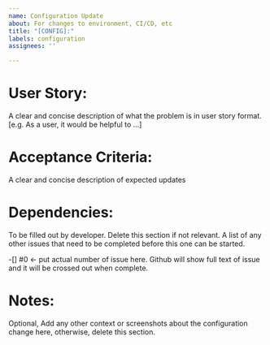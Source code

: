 ```yaml
---
name: Configuration Update
about: For changes to environment, CI/CD, etc
title: "[CONFIG]:"
labels: configuration
assignees: ''

---
```


# User Story:

A clear and concise description of what the problem is in user story
format. [e.g. As a user, it would be helpful to ...]

# Acceptance Criteria:

A clear and concise description of expected updates

# Dependencies:

To be filled out by developer. Delete this section if not relevant. A list of any other issues that need to be completed
before this one can be started.

-[] #0 <- put actual number of issue here. Github will show full text of issue and it will be crossed out when complete.

# Notes:

Optional, Add any other context or screenshots about the configuration change here, otherwise, delete this section.
